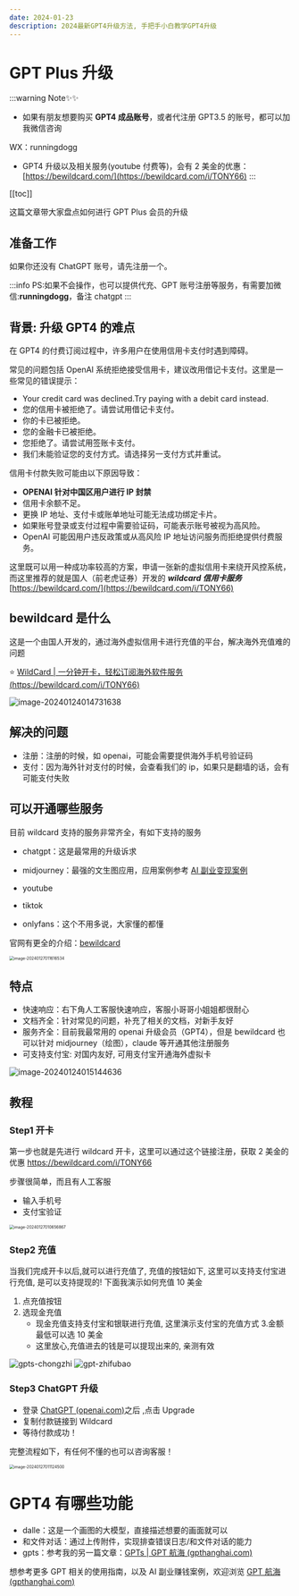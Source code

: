```yaml
---
date: 2024-01-23
description: 2024最新GPT4升级方法, 手把手小白教学GPT4升级
---
```


# GPT Plus 升级

:::warning Note✨✨

- 如果有朋友想要购买 **GPT4 成品账号**，或者代注册 GPT3.5 的账号，都可以加我微信咨询

WX：runningdogg

- GPT4 升级以及相关服务(youtube 付费等)，会有 2 美金的优惠：[https://bewildcard.com/](https://bewildcard.com/i/TONY66)
  :::

[[toc]]

这篇文章带大家盘点如何进行 GPT Plus 会员的升级

## 准备工作

如果你还没有 ChatGPT 账号，请先注册一个。

:::info
PS:如果不会操作，也可以提供代充、GPT 账号注册等服务，有需要加微信:**runningdogg**，备注 chatgpt
:::

## 背景: 升级 GPT4 的难点

在 GPT4 的付费订阅过程中，许多用户在使用信用卡支付时遇到障碍。

常见的问题包括 OpenAI 系统拒绝接受信用卡，建议改用借记卡支付。这里是一些常见的错误提示：

- Your credit card was declined.Try paying with a debit card instead.
- 您的信用卡被拒绝了。请尝试用借记卡支付。
- 你的卡已被拒绝。
- 您的金融卡已被拒绝。
- 您拒绝了。请尝试用签账卡支付。
- 我们未能验证您的支付方式。请选择另一支付方式并重试。

信用卡付款失败可能由以下原因导致：

- **OPENAI 针对中国区用户进行 IP 封禁**
- 信用卡余额不足。
- 更换 IP 地址、支付卡或账单地址可能无法成功绑定卡片。
- 如果账号登录或支付过程中需要验证码，可能表示账号被视为高风险。
- OpenAI 可能因用户违反政策或从高风险 IP 地址访问服务而拒绝提供付费服务。

这里既可以用一种成功率较高的方案，申请一张新的虚拟信用卡来绕开风控系统，而这里推荐的就是国人（前老虎证券）开发的 **_wildcard 信用卡服务_** [https://bewildcard.com/](https://bewildcard.com/i/TONY66)

## bewildcard 是什么

这是一个由国人开发的，通过海外虚拟信用卡进行充值的平台，解决海外充值难的问题

⭐️ [WildCard | 一分钟开卡，轻松订阅海外软件服务 (https://bewildcard.com/i/TONY66)](https://bewildcard.com/i/TONY66)

![image-20240124014731638](https://chatrepo.top/image-20240124014731638.png)

## 解决的问题

- 注册：注册的时候，如 openai，可能会需要提供海外手机号验证码
- 支付：因为海外针对支付的时候，会查看我们的 ip，如果只是翻墙的话，会有可能支付失败

## 可以开通哪些服务

目前 wildcard 支持的服务非常齐全，有如下支持的服务

- chatgpt：这是最常用的升级诉求
- midjourney：最强的文生图应用，应用案例参考 [AI 副业变现案例](./gpt-money)

- youtube
- tiktok
- onlyfans：这个不用多说，大家懂的都懂

官网有更全的介绍：[bewildcard](https://bewildcard.com/i/TONY66)

<img src="https://image.chatrepo.top/202401270116603.png" alt="image-20240127011616534" style="zoom:50%;" />

## 特点

- 快速响应：右下角人工客服快速响应，客服小哥哥小姐姐都很耐心
- 文档齐全：针对常见的问题，补充了相关的文档，对新手友好
- 服务齐全：目前我最常用的 openai 升级会员（GPT4），但是 bewildcard 也可以针对 midjourney（绘图），claude 等开通其他注册服务
- 可支持支付宝: 对国内友好, 可用支付宝开通海外虚拟卡

![image-20240124015144636](https://chatrepo.top/image-20240124015144636.png)

## 教程

### Step1 开卡

第一步也就是先进行 wildcard 开卡，这里可以通过这个链接注册，获取 2 美金的优惠 https://bewildcard.com/i/TONY66

步骤很简单，而且有人工客服

- 输入手机号
- 支付宝验证

<img src="https://image.chatrepo.top/202401270107666.png" alt="image-20240127010656867" style="zoom:50%;" />

### Step2 充值

当我们完成开卡以后,就可以进行充值了, 充值的按钮如下, 这里可以支持支付宝进行充值, 是可以支持提现的! 下面我演示如何充值 10 美金

1. 点充值按钮
2. 选现金充值
   - 现金充值支持支付宝和银联进行充值, 这里演示支付宝的充值方式 3.金额最低可以选 10 美金
   - 这里放心,充值进去的钱是可以提现出来的, 亲测有效

![gpts-chongzhi](https://chatrepo.top/gpts-chongzhi.png)
![gpt-zhifubao](https://chatrepo.top/gpts-zhifubao.png)

### Step3 ChatGPT 升级

- 登录 [ChatGPT (openai.com)](https://chat.openai.com/)之后 ,点击 Upgrade
- 复制付款链接到 Wildcard
- 等待付款成功！

完整流程如下，有任何不懂的也可以咨询客服！

<img src="https://image.chatrepo.top/202401270111627.png" alt="image-20240127011124500" style="zoom:50%;" />

# GPT4 有哪些功能

- dalle：这是一个画图的大模型，直接描述想要的画面就可以
- 和文件对话：通过上传附件，实现排查错误日志/和文件对话的能力
- gpts：参考我的另一篇文章：[GPTs | GPT 航海 (gpthanghai.com)](https://gpthanghai.com/posts/gpt/gpts.html)

想参考更多 GPT 相关的使用指南，以及 AI 副业赚钱案例，欢迎浏览 [GPT 航海 (gpthanghai.com)](https://gpthanghai.com/)
